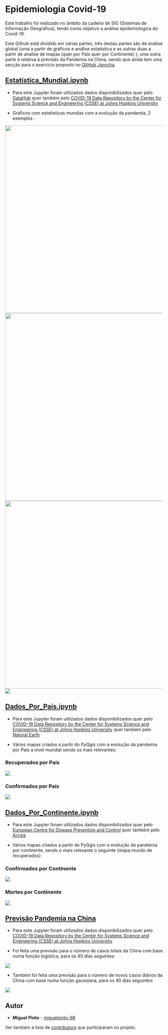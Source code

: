 # Epidemiologia Covid-19
 
 Este trabalho foi realizado no âmbito da cadeira de SIG (Sistemas de Informação Geográfica), tendo como objetivo a análise epidemiologica do Covid-19.

Este Github está dividido em várias partes, três destas partes são de análise global (uma a partir de  gráficos e análise estatística e as outras duas a partir de analise de mapas (quer por País quer por Continente) ), uma outra parte é relativa à previsão da Pandemia na China, sendo que ainda tem uma secção para o exercício proposto no [GitHub Jgrocha](https://github.com/jgrocha/covid-pt/tree/master/Jupyter).

## [Estatística_Mundial.ipynb](https://github.com/miguelpinto-98/Epidemiologia/blob/master/Estatística_Mundial.ipynb) 
* Para este Jupyter foram utilizados dados disponibilizados quer pelo [DataHub](https://datahub.io/core/covid-19) quer também pelo
[COVID-19 Data Repository by the Center for Systems Science and Engineering (CSSE) at Johns Hopkins University](https://github.com/CSSEGISandData/COVID-19)

* Gráficos com estatisticas mundias com a evolução da pandemia, 2 exemplos :
<img src="figuras/EVpandemia.png" width="600" height="600">
<img src="figuras/graf.EVconfirmados.png" width="600" height="600">
<img src="figuras/graf.EVinfetados.png" width="600" height="600">
<img src="figuras/pieCountries.png">


## [Dados_Por_País.ipynb](https://github.com/miguelpinto-98/Epidemiologia/blob/master/Dados_Por_País.ipynb) 

* Para este Jupyter foram utilizados dados disponibilizados quer pelo [COVID-19 Data Repository by the Center for Systems Science and Engineering (CSSE) at Johns Hopkins University](https://github.com/CSSEGISandData/COVID-19) quer também pelo
[Natural Earth](https://www.naturalearthdata.com/)

* Vários mapas criados a partir do PyQgis com a evolução da pandemia por País a nível mundial  sendo os mais relevantes:

### Recuperados por País
<img src="figuras/Mundo_Recuperados.png">

### Confirmados por País
<img src="figuras/Mundo_Confirmados.png">



## [Dados_Por_Continente.ipynb](https://github.com/miguelpinto-98/Epidemiologia/blob/master/Dados_Por_Continente.ipynb) 

* Para este Jupyter foram utilizados dados disponibilizados quer pelo [European Centre for Disease Prevention and Control](https://www.ecdc.europa.eu/en/publications-data/download-todays-data-geographic-distribution-covid-19-cases-worldwide) quer também pelo
[Arcgis](https://www.arcgis.com/home/item.html?id=5cf4f223c4a642eb9aa7ae1216a04372)

* Vários mapas criados a partir do PyQgis com a evolução da pandemia por continente, sendo o mais relevante o seguinte (mapa mundo de recuperados):

### Confirmados por Continente

<img src="figuras/ECDC_confirmados.png" >

### Mortes por Continente
<img src="figuras/ECDC_Mortes.png">


## [Previsão Pandemia na China](https://github.com/miguelpinto-98/Epidemiologia/blob/master/Previs%C3%A3o%20Pandemia%20na%20China/Previs%C3%A3o.ipynb) 

* Para este Jupyter foram utilizados dados disponibilizados quer pelo [COVID-19 Data Repository by the Center for Systems Science and Engineering (CSSE) at Johns Hopkins University](https://github.com/CSSEGISandData/COVID-19)

* Foi feita uma previsão para o número de casos totais da China com base numa função logística, para os 40 dias seguintes:

<img src="figuras/ChinaTotal.png" >

* Também foi feita uma previsão para o número de novos casos diários da China com base numa função gaussiana, para os 40 dias seguintes:

<img src="figuras/ChinaDiario.png">

## Autor
* **Miguel Pinto**  - [miguelpinto-98](https://github.com/miguelpinto-98)

Ver também a lista de  [contributors](https://github.com/miguelpinto-98/Epidemiologia/contributors) que participaram no projeto.
